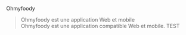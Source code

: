Ohmyfoody
> Ohmyfoody est une application Web et mobile \
> Ohmyfoody est une application compatible Web et mobile.
> TEST
